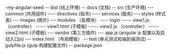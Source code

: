 -my-angular-seed
-- dist  (线上环境)
-- docs  (文档)
-- src   (生产环境)
--- common  (共用组件)
---- directives (指令)
---- services (服务)
--- styles (样式表)
--- images (图片)
--- modules （各模块）
---- login
----- view1.js （controller）
----- view1.html (子模板)
----- view2.js （controller）
----- view2.html (子模板)
--- vendor (第三方插件)
--- app.js (angular js 配置以及启动入口js)
--- index.html （布局模板）
-- test  (单元测试和端到端测试)
-- gulpfile.js (gulp 构建配置文件)
-- package.json
